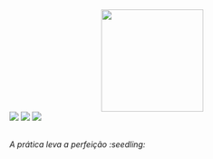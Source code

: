 ##
<div align="center">
 <a href="https://github.com/PedroEwen"><img height="180em" src="https://github-readme-stats.vercel.app/api?username=PedroEwen&show_icons=true&theme=radicale&include_all_commits=true&count_private=true"/>
  
</div>
  <a href ="mailto:pedrohenriquewen@gmail.com"><img src="https://img.shields.io/badge/-Gmail-%23333?style=for-the-badge&logo=gmail&logoColor=white" target="_blank"></a>
  <a href="https://www.linkedin.com/in/pedro-henrique-3388aa243/" target="_blank"><img src="https://img.shields.io/badge/-LinkedIn-%230077B5?style=for-the-badge&logo=linkedin&logoColor=white" target="_blank"></a> 
  <a href ="https://open.spotify.com/user/31rok4xau5iyziiwy4zctruqyqzm?si=a101222d869e4ea1" target="_blank"><img src="https://img.shields.io/badge/Spotify-1ED760?&style=for-the-badge&logo=spotify&logoColor=white" target="_blank"></a>
</div>

  ##
  <p><i> A prática leva a perfeição :seedling: <i><p>
  
